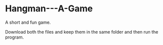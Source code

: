 # Hangman---A-Game
A short and fun game.

Download both the files and keep them in the same folder and then run the program.
